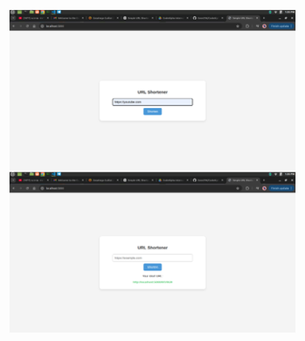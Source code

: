 ![Alt text](images/Screenshot%20from%202025-07-09%2013-35-46.png)
![Alt text](images/Screenshot%20from%202025-07-09%2013-35-53.png)